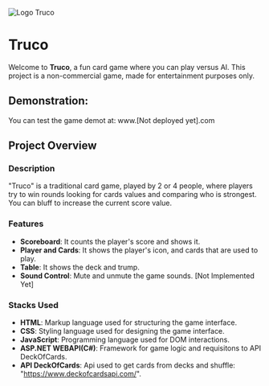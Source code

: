 ![Logo Truco](https://s.zst.com.br/cms-assets/2024/11/como-jogar-truco-capa-buscape.webp)
# Truco

Welcome to **Truco**, a fun card game where you can play versus AI. This project is a non-commercial game, made for entertainment purposes only.

## Demonstration:

You can test the game demot at: www.[Not deployed yet].com

## Project Overview

### Description

"Truco" is a traditional card game, played by 2 or 4 people, where players try to win rounds looking for cards values and comparing who is strongest. You can bluff to increase the current score value.

### Features

- **Scoreboard**: It counts the player's score and shows it.
- **Player and Cards**: It shows the player's icon, and cards that are used to play.
- **Table**: It shows the deck and trump.
- **Sound Control**: Mute and unmute the game sounds. [Not Implemented Yet]

### Stacks Used

- **HTML**: Markup language used for structuring the game interface.
- **CSS**: Styling language used for designing the game interface.
- **JavaScript**: Programming language used for DOM interactions.
- **ASP.NET WEBAPI(C#)**: Framework for game logic and requisitons to API DeckOfCards.
- **API DeckOfCards**: Api used to get cards from decks and shuffle: "https://www.deckofcardsapi.com/".

